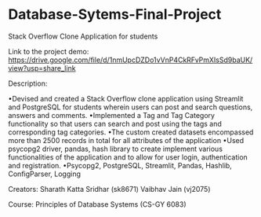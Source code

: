 # Database-Sytems-Final-Project
Stack Overflow Clone Application for students

Link to the project demo: https://drive.google.com/file/d/1nmUpcDZDo1vVnP4CkRFvPmXIsSd9baUK/view?usp=share_link

Description: 

•Devised and created a Stack Overflow clone application using Streamlit and PostgreSQL for students wherein users can post and search questions, answers and comments.
•Implemented a Tag and Tag Category functionality so that users can search and post using the tags and corresponding tag categories.
•The custom created datasets encompassed more than 2500 records in total for all attributes of the application
•Used psycopg2 driver, pandas, hash library to create implement various functionalities of the application and to allow for user login, authentication and registration.
•Psycopg2, PostgreSQL, Streamlit, Pandas, Hashlib, ConfigParser, Logging


Creators: 
           Sharath Katta Sridhar (sk8671)
           Vaibhav Jain (vj2075)
           
Course: Principles of Database Systems (CS-GY 6083)
